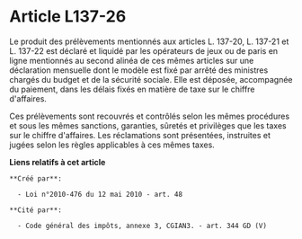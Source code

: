 # Article L137-26

Le produit des prélèvements mentionnés aux articles L. 137-20, L. 137-21 et L. 137-22 est déclaré et liquidé par les
opérateurs de jeux ou de paris en ligne mentionnés au second alinéa de ces mêmes articles sur une déclaration mensuelle dont
le modèle est fixé par arrêté des ministres chargés du budget et de la sécurité sociale. Elle est déposée, accompagnée du
paiement, dans les délais fixés en matière de taxe sur le chiffre d'affaires. 

Ces prélèvements sont recouvrés et contrôlés selon les mêmes procédures et sous les mêmes sanctions, garanties, sûretés et
privilèges que les taxes sur le chiffre d'affaires. Les réclamations sont présentées, instruites et jugées selon les règles
applicables à ces mêmes taxes.

**Liens relatifs à cet article**

	**Créé par**:

	  - Loi n°2010-476 du 12 mai 2010 - art. 48

	**Cité par**:

	  - Code général des impôts, annexe 3, CGIAN3. - art. 344 GD (V)
